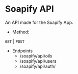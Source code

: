 # Soapify API

An API made for the Soapify App.

- Method:

```GET``` | ```POST``` 

- Endpoints
  * /soapify/api/oils
  * /soapify/api/users
  * /soapify/api/auth/

